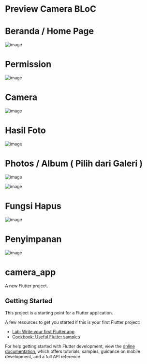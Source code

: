 # Preview Camera BLoC
# Beranda / Home Page

![image](https://github.com/user-attachments/assets/9225b85f-43c1-448c-bb58-ac9e56aba3f5)

# Permission

![image](https://github.com/user-attachments/assets/0c22b589-3045-4e0d-9222-37e71838a3e2)

# Camera

![image](https://github.com/user-attachments/assets/ae20d2d4-73dc-43a6-aad3-587ab4cc3377)

# Hasil Foto

![image](https://github.com/user-attachments/assets/ca0dd25c-86e5-4dfc-954c-a7a6498aa56b)


# Photos / Album ( Pilih dari Galeri )

![image](https://github.com/user-attachments/assets/35400db3-b875-4233-a2f7-c955b1def8a2)

![image](https://github.com/user-attachments/assets/52fe3c52-5549-4eeb-af09-1c919400e040)

# Fungsi Hapus

![image](https://github.com/user-attachments/assets/7c3524e1-72de-4898-9088-4b89ace5fb33)

# Penyimpanan

![image](https://github.com/user-attachments/assets/d0c561e5-b48f-4aa5-be1b-2ffddcd748c8)

# camera_app

A new Flutter project.

## Getting Started

This project is a starting point for a Flutter application.

A few resources to get you started if this is your first Flutter project:

- [Lab: Write your first Flutter app](https://docs.flutter.dev/get-started/codelab)
- [Cookbook: Useful Flutter samples](https://docs.flutter.dev/cookbook)

For help getting started with Flutter development, view the
[online documentation](https://docs.flutter.dev/), which offers tutorials,
samples, guidance on mobile development, and a full API reference.
